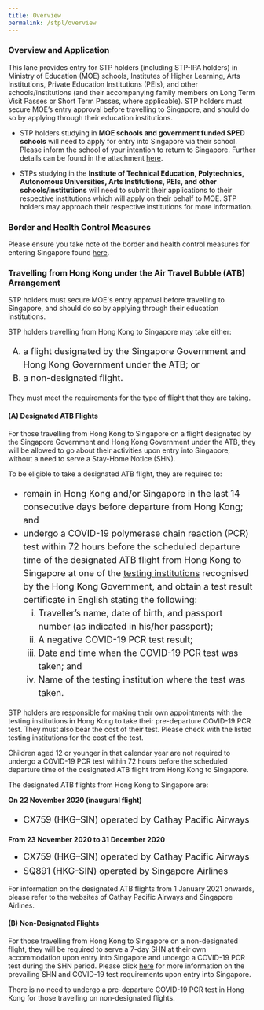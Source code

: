 ```yaml
---
title: Overview
permalink: /stpl/overview
---
```


### **Overview and Application** 

This lane provides entry for STP holders (including STP-IPA holders) in Ministry of Education (MOE) schools, Institutes of Higher Learning, Arts Institutions, Private Education Institutions (PEIs), and other schools/institutions (and their accompanying family members on Long Term Visit Passes or Short Term Passes, where applicable). STP holders must secure MOE’s entry approval before travelling to Singapore, and should do so by applying through their education institutions.

- STP holders studying in <b>MOE schools and government funded SPED schools</b> will need to apply for entry into Singapore via their school. Please inform the school of your intention to return to Singapore. Further details can be found in the attachment <a href="/pdf/moe-infosheet.pdf" target="_blank">here</a>.
 
- STPs studying in the <b>Institute of Technical Education, Polytechnics, Autonomous Universities, Arts Institutions, PEIs, and other schools/institutions</b> will need to submit their applications to their respective institutions which will apply on their behalf to MOE. STP holders may approach their respective institutions for more information.

### **Border and Health Control Measures**

Please ensure you take note of the border and health control measures for entering Singapore found [here](/health).

### **Travelling from Hong Kong under the Air Travel Bubble (ATB) Arrangement**

STP holders must secure MOE's entry approval before travelling to Singapore, and should do so by applying through their education institutions.

STP holders travelling from Hong Kong to Singapore may take either:
<ol style="font-size:18px; list-style-type:upper-alpha;"> 
  <li style="font-size:18px; line-height:1.5;">a flight designated by the Singapore Government and Hong Kong Government under the ATB; or
</li>
  <li style="font-size:18px; line-height:1.5;">a non-designated flight.</li>
  </ol>

They must meet the requirements for the type of flight that they are taking.

#### (A) Designated ATB Flights

For those travelling from Hong Kong to Singapore on a flight designated by the Singapore Government and Hong Kong Government under the ATB, they will be allowed to go about their activities upon entry into Singapore, without a need to serve a Stay-Home Notice (SHN).

To be eligible to take a designated ATB flight, they are required to:
<ol style="font-size:18px; list-style-type:disc;"> 
  <li style="font-size:18px; line-height:1.5;">remain in Hong Kong and/or Singapore in the last 14 consecutive days before departure from Hong Kong; and</li>
  <li style="font-size:18px; line-height:1.5;">undergo a COVID-19 polymerase chain reaction (PCR) test within 72 hours before the scheduled departure time of the designated ATB flight from Hong Kong to Singapore at one of the <a href="https://www.coronavirus.gov.hk/pdf/List_of_recognised_laboratories.pdf">testing institutions</a> recognised by the Hong Kong Government, and obtain a test result certificate in English stating the following:
  <ol style="font-size:18px; list-style-type:lower-roman;"> 
  <li style="font-size:18px; line-height:1.5;">Traveller’s name, date of birth, and passport number (as indicated in his/her passport);</li>
    <li style="font-size:18px; line-height:1.5;">A negative COVID-19 PCR test result;</li>
    <li style="font-size:18px; line-height:1.5;">Date and time when the COVID-19 PCR test was taken; and</li>
    <li style="font-size:18px; line-height:1.5;">Name of the testing institution where the test was taken.</li>
    </ol>
  </li>
  </ol>
  
STP holders are responsible for making their own appointments with the testing institutions in Hong Kong to take their pre-departure COVID-19 PCR test. They must also bear the cost of their test. Please check with the listed testing institutions for the cost of the test.

Children aged 12 or younger in that calendar year are not required to undergo a COVID-19 PCR test within 72 hours before the scheduled departure time of the designated ATB flight from Hong Kong to Singapore.

The designated ATB flights from Hong Kong to Singapore are:

**On 22 November 2020 (inaugural flight)**
<ol style="font-size:18px; list-style-type:disc;"> 
  <li style="font-size:18px; line-height:1.5;">CX759 (HKG–SIN) operated by Cathay Pacific Airways</li>
  </ol>

**From 23 November 2020 to 31 December 2020**
<ol style="font-size:18px; list-style-type:disc;"> 
  <li style="font-size:18px; line-height:1.0;">CX759 (HKG–SIN) operated by Cathay Pacific Airways</li>
    <li style="font-size:18px; margin-top:-10px; line-height:1.0;">SQ891 (HKG-SIN) operated by Singapore Airlines</li>
  </ol>
  
For information on the designated ATB flights from 1 January 2021 onwards, please refer to the websites of Cathay Pacific Airways and Singapore Airlines.

#### (B) Non-Designated Flights

For those travelling from Hong Kong to Singapore on a non-designated flight, they will be required to serve a 7-day SHN at their own accommodation upon entry into Singapore and undergo a COVID-19 PCR test during the SHN period. Please click [here](/health) for more information on the prevailing SHN and COVID-19 test requirements upon entry into Singapore.

There is no need to undergo a pre-departure COVID-19 PCR test in Hong Kong for those travelling on non-designated flights.
